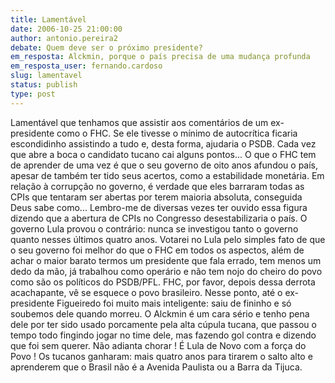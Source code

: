 ```yaml
---
title: Lamentável
date: 2006-10-25 21:00:00
author: antonio.pereira2
debate: Quem deve ser o próximo presidente?
em_resposta: Alckmin, porque o país precisa de uma mudança profunda
em_resposta_user: fernando.cardoso
slug: lamentavel
status: publish 
type: post
---
```


Lamentável que tenhamos que assistir aos comentários de um ex-presidente como o FHC. Se ele tivesse o mínimo de autocrítica ficaria escondidinho assistindo a tudo e, desta forma, ajudaria o PSDB. Cada vez que abre a boca o candidato tucano cai alguns pontos... O que o FHC tem de aprender de uma vez é que o seu governo de oito anos afundou o país, apesar de também ter tido seus acertos, como a estabilidade monetária. Em relação à corrupção no governo, é verdade que eles barraram todas as CPIs que tentaram ser abertas por terem maioria absoluta, conseguida Deus sabe como... Lembro-me de diversas vezes ter ouvido essa figura dizendo que a abertura de CPIs no Congresso desestabilizaria o país. O governo Lula provou o contrário: nunca se investigou tanto o governo quanto nesses últimos quatro anos. Votarei no Lula pelo simples fato de que o seu governo foi melhor do que o FHC em todos os aspectos, além de achar o maior barato termos um presidente que fala errado, tem menos um dedo da mão, já trabalhou como operário e não tem nojo do cheiro do povo como são os políticos do PSDB/PFL. FHC, por favor, depois dessa derrota acachapante, vê se esquece o povo brasileiro. Nesse ponto, até o ex-presidente Figueiredo foi muito mais inteligente: saiu de fininho e só soubemos dele quando morreu. O Alckmin é um cara sério e tenho pena dele por ter sido usado porcamente pela alta cúpula tucana, que passou o tempo todo fingindo jogar no time dele, mas fazendo gol contra e dizendo que foi sem querer. Não adianta chorar ! É Lula de Novo com a força do Povo ! Os tucanos ganharam: mais quatro anos para tirarem o salto alto e aprenderem que o Brasil não é a Avenida Paulista ou a Barra da Tijuca.
